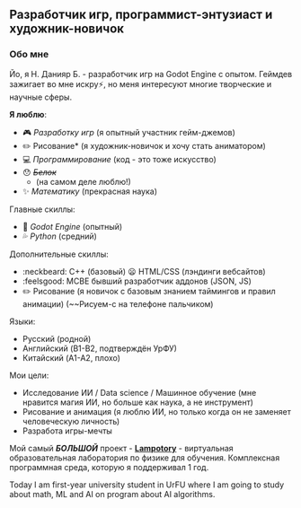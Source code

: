 ## Разработчик игр, программист-энтузиаст и художник-новичок

### Обо мне
Йо, я Н. Данияр Б. - разработчик игр на Godot Engine  с опытом. Геймдев зажигает во мне искру⚡, но меня интересуют многие творческие и научные сферы.

**Я люблю**:
- :video_game: *Разработку игр* (я опытный участник гейм-джемов)
- :pencil2: Рисование* (я художник-новичок и хочу стать аниматором)
- :computer: *Программирование* (код - это тоже искусство)
- :hushed: *~~Белок~~*
  - (на самом деле люблю!)
- :sparkles: *Математику* (прекрасная наука)

Главные скиллы:
- :blue_heart: *Godot Engine* (опытный)
- :sweat_drops: *Python* (средний)

Дополнительные скиллы:
- :neckbeard: C++ (базовый)
  :frowning: HTML/CSS (лэндинги вебсайтов)
- :feelsgood: MCBE бывший разработчик аддонов (JSON, JS)
- :pencil2: Рисование (я новичок с базовым знанием таймингов и правил анимации) (~~Рисуем-с на телефоне пальчиком)

Языки:
- Русский (родной)
- Английский (B1-B2, подтверждён УрФУ)
- Китайский (A1-A2, плохо)

Мои цели:
- Исследование ИИ / Data science / Машинное обучение (мне нравится магия ИИ, но больше как наука, а не инструмент)
- Рисование и анимация (я люблю ИИ, но только когда он не заменяет человеческую личность)
- Разработа игры-мечты

Мой самый ***БОЛЬШОЙ*** проект - [**Lampotory**](https://hopesofbuzzy.github.io/lampotory-landing/) - виртуальная образовательная лаборатория по физике для обучения. Комплексная программная среда, которую я поддерживал 1 год.

Today I am first-year university student in UrFU where I am going to study about math, ML and AI on program about AI algorithms.

